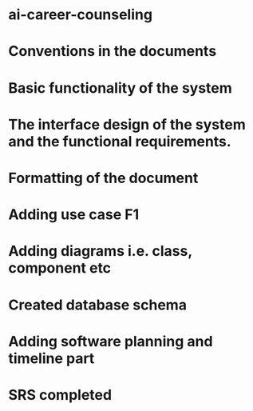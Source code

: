 # ai-career-counseling
# Conventions in the documents
# Basic functionality of the system
# The interface design of the system and the functional requirements.
# Formatting of the document
# Adding use case F1
# Adding diagrams i.e. class, component etc
# Created database schema
# Adding software planning and timeline part
# SRS completed